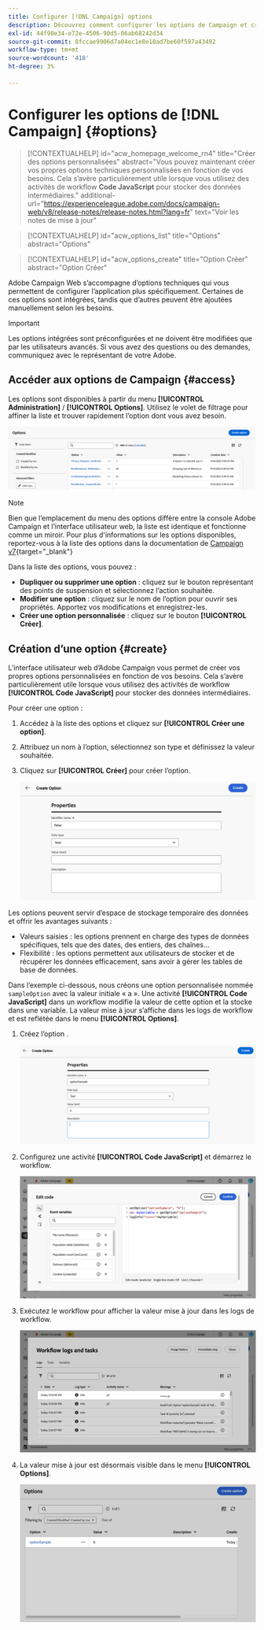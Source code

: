 ```yaml
---
title: Configurer [!DNL Campaign] options
description: Découvrez comment configurer les options de Campaign et créer vos propres options personnalisées.
exl-id: 44f90e34-e72e-4506-90d5-06ab68242d34
source-git-commit: 8fccae9906d7a04ec1e8e10ad7be60f597a43492
workflow-type: tm+mt
source-wordcount: '418'
ht-degree: 3%

---
```


# Configurer les options de [!DNL Campaign] {#options}

>[!CONTEXTUALHELP]
>id="acw_homepage_welcome_rn4"
>title="Créer des options personnalisées"
>abstract="Vous pouvez maintenant créer vos propres options techniques personnalisées en fonction de vos besoins. Cela s’avère particulièrement utile lorsque vous utilisez des activités de workflow **Code JavaScript** pour stocker des données intermédiaires."
>additional-url="https://experienceleague.adobe.com/docs/campaign-web/v8/release-notes/release-notes.html?lang=fr" text="Voir les notes de mise à jour"

>[!CONTEXTUALHELP]
>id="acw_options_list"
>title="Options"
>abstract="Options"

>[!CONTEXTUALHELP]
>id="acw_options_create"
>title="Option Créer"
>abstract="Option Créer"

Adobe Campaign Web s’accompagne d’options techniques qui vous permettent de configurer l’application plus spécifiquement. Certaines de ces options sont intégrées, tandis que d’autres peuvent être ajoutées manuellement selon les besoins.

>[!IMPORTANT]
>
>Les options intégrées sont préconfigurées et ne doivent être modifiées que par les utilisateurs avancés. Si vous avez des questions ou des demandes, communiquez avec le représentant de votre Adobe.

## Accéder aux options de Campaign {#access}

Les options sont disponibles à partir du menu **[!UICONTROL Administration]** / **[!UICONTROL Options]**. Utilisez le volet de filtrage pour affiner la liste et trouver rapidement l’option dont vous avez besoin.

![](assets/options-list.png)

>[!NOTE]
>
>Bien que l’emplacement du menu des options diffère entre la console Adobe Campaign et l’interface utilisateur web, la liste est identique et fonctionne comme un miroir. Pour plus d&#39;informations sur les options disponibles, reportez-vous à la liste des options dans la documentation de [Campaign v7](https://experienceleague.adobe.com/fr/docs/campaign-classic/using/installing-campaign-classic/appendices/configuring-campaign-options){target="_blank"}

Dans la liste des options, vous pouvez :

* **Dupliquer ou supprimer une option** : cliquez sur le bouton représentant des points de suspension et sélectionnez l’action souhaitée.
* **Modifier une option** : cliquez sur le nom de l’option pour ouvrir ses propriétés. Apportez vos modifications et enregistrez-les.
* **Créer une option personnalisée** : cliquez sur le bouton **[!UICONTROL Créer]**.

## Création d’une option {#create}

L’interface utilisateur web d’Adobe Campaign vous permet de créer vos propres options personnalisées en fonction de vos besoins. Cela s’avère particulièrement utile lorsque vous utilisez des activités de workflow **[!UICONTROL Code JavaScript]** pour stocker des données intermédiaires.

Pour créer une option :

1. Accédez à la liste des options et cliquez sur **[!UICONTROL Créer une option]**.
1. Attribuez un nom à l’option, sélectionnez son type et définissez la valeur souhaitée.
1. Cliquez sur **[!UICONTROL Créer]** pour créer l’option.

   ![](assets/options-create.png)

Les options peuvent servir d’espace de stockage temporaire des données et offrir les avantages suivants :

* Valeurs saisies : les options prennent en charge des types de données spécifiques, tels que des dates, des entiers, des chaînes...
* Flexibilité : les options permettent aux utilisateurs de stocker et de récupérer les données efficacement, sans avoir à gérer les tables de base de données.

Dans l’exemple ci-dessous, nous créons une option personnalisée nommée `sampleOption` avec la valeur initiale « a ». Une activité **[!UICONTROL Code JavaScript]** dans un workflow modifie la valeur de cette option et la stocke dans une variable. La valeur mise à jour s’affiche dans les logs de workflow et est reflétée dans le menu **[!UICONTROL Options]**.

1. Créez l’option .

   ![](assets/options-sample-create.png)

1. Configurez une activité **[!UICONTROL Code JavaScript]** et démarrez le workflow.

   ![](assets/options-sample-javascript.png)

1. Exécutez le workflow pour afficher la valeur mise à jour dans les logs de workflow.

   ![](assets/options-sample-logs.png)

1. La valeur mise à jour est désormais visible dans le menu **[!UICONTROL Options]**.

   ![](assets/options-sample-updated.png)
